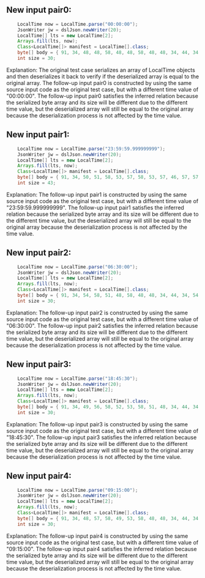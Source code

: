 ## New input pair0:
```java
    LocalTime now = LocalTime.parse("00:00:00");
    JsonWriter jw = dslJson.newWriter(20);
    LocalTime[] lts = new LocalTime[2];
    Arrays.fill(lts, now);
    Class<LocalTime[]> manifest = LocalTime[].class;
    byte[] body = { 91, 34, 48, 48, 58, 48, 48, 58, 48, 48, 34, 44, 34, 48, 48, 58, 48, 48, 58, 48, 48, 34, 93, 0, 0, 0, 0, 0, 0, 0, 0, 0 };
    int size = 30;
```

Explanation: The original test case serializes an array of LocalTime objects and then deserializes it back to verify if the deserialized array is equal to the original array. The follow-up input pair0 is constructed by using the same source input code as the original test case, but with a different time value of "00:00:00". The follow-up input pair0 satisfies the inferred relation because the serialized byte array and its size will be different due to the different time value, but the deserialized array will still be equal to the original array because the deserialization process is not affected by the time value.

## New input pair1:
```java
    LocalTime now = LocalTime.parse("23:59:59.999999999");
    JsonWriter jw = dslJson.newWriter(20);
    LocalTime[] lts = new LocalTime[2];
    Arrays.fill(lts, now);
    Class<LocalTime[]> manifest = LocalTime[].class;
    byte[] body = { 91, 34, 50, 51, 58, 53, 57, 58, 53, 57, 46, 57, 57, 57, 57, 57, 57, 57, 57, 57, 34, 44, 34, 50, 51, 58, 53, 57, 58, 53, 57, 46, 57, 57, 57, 57, 57, 57, 57, 57, 57, 34, 93, 0, 0, 0, 0, 0, 0, 0, 0, 0 };
    int size = 43;
```

Explanation: The follow-up input pair1 is constructed by using the same source input code as the original test case, but with a different time value of "23:59:59.999999999". The follow-up input pair1 satisfies the inferred relation because the serialized byte array and its size will be different due to the different time value, but the deserialized array will still be equal to the original array because the deserialization process is not affected by the time value.

## New input pair2:
```java
    LocalTime now = LocalTime.parse("06:30:00");
    JsonWriter jw = dslJson.newWriter(20);
    LocalTime[] lts = new LocalTime[2];
    Arrays.fill(lts, now);
    Class<LocalTime[]> manifest = LocalTime[].class;
    byte[] body = { 91, 34, 54, 58, 51, 48, 58, 48, 48, 34, 44, 34, 54, 58, 51, 48, 58, 48, 48, 34, 93, 0, 0, 0, 0, 0, 0, 0, 0, 0 };
    int size = 30;
```

Explanation: The follow-up input pair2 is constructed by using the same source input code as the original test case, but with a different time value of "06:30:00". The follow-up input pair2 satisfies the inferred relation because the serialized byte array and its size will be different due to the different time value, but the deserialized array will still be equal to the original array because the deserialization process is not affected by the time value.

## New input pair3:
```java
    LocalTime now = LocalTime.parse("18:45:30");
    JsonWriter jw = dslJson.newWriter(20);
    LocalTime[] lts = new LocalTime[2];
    Arrays.fill(lts, now);
    Class<LocalTime[]> manifest = LocalTime[].class;
    byte[] body = { 91, 34, 49, 56, 58, 52, 53, 58, 51, 48, 34, 44, 34, 49, 56, 58, 52, 53, 58, 51, 48, 34, 93, 0, 0, 0, 0, 0, 0, 0, 0, 0 };
    int size = 30;
```

Explanation: The follow-up input pair3 is constructed by using the same source input code as the original test case, but with a different time value of "18:45:30". The follow-up input pair3 satisfies the inferred relation because the serialized byte array and its size will be different due to the different time value, but the deserialized array will still be equal to the original array because the deserialization process is not affected by the time value.

## New input pair4:
```java
    LocalTime now = LocalTime.parse("09:15:00");
    JsonWriter jw = dslJson.newWriter(20);
    LocalTime[] lts = new LocalTime[2];
    Arrays.fill(lts, now);
    Class<LocalTime[]> manifest = LocalTime[].class;
    byte[] body = { 91, 34, 48, 57, 58, 49, 53, 58, 48, 48, 34, 44, 34, 48, 57, 58, 49, 53, 58, 48, 48, 34, 93, 0, 0, 0, 0, 0, 0, 0, 0, 0 };
    int size = 30;
```

Explanation: The follow-up input pair4 is constructed by using the same source input code as the original test case, but with a different time value of "09:15:00". The follow-up input pair4 satisfies the inferred relation because the serialized byte array and its size will be different due to the different time value, but the deserialized array will still be equal to the original array because the deserialization process is not affected by the time value.